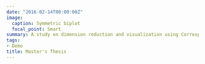 ```yaml
---
date: "2016-02-14T00:00:00Z"
image:
  caption: Symmetric biplot
  focal_point: Smart
summary: A study on dimension reduction and visualization using Correspondence Analysis in Categorical Data
tags:
- Demo
title: Master's Thesis
---
```

